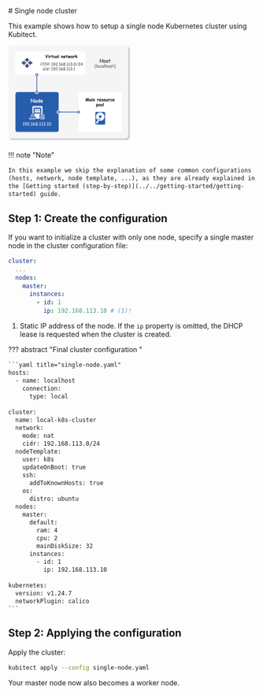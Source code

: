 <div markdown="1" class="text-center">
# Single node cluster
</div>

<div markdown="1" class="text-justify">

This example shows how to setup a single node Kubernetes cluster using Kubitect.

<div class="text-center">
  <img
    class="mobile-w-75"
    src="../../assets/images/topology-1m-arch.png" 
    alt="Architecture of a single node cluster"
    width="50%">
</div>

!!! note "Note"

    In this example we skip the explanation of some common configurations (hosts, network, node template, ...), as they are already explained in the [Getting started (step-by-step)](../../getting-started/getting-started) guide.

## Step 1: Create the configuration

If you want to initialize a cluster with only one node,
specify a single master node in the cluster configuration file:

```yaml title="single-node.yaml" 
cluster:
  ...
  nodes:
    master:
      instances:
        - id: 1
          ip: 192.168.113.10 # (1)!
```

1.  Static IP address of the node. 
    If the `ip` property is omitted, the DHCP lease is requested when the cluster is created.

??? abstract "Final cluster configuration <i class="click-tip"></i>"

    ```yaml title="single-node.yaml" 
    hosts:
      - name: localhost
        connection:
          type: local

    cluster:
      name: local-k8s-cluster
      network:
        mode: nat
        cidr: 192.168.113.0/24
      nodeTemplate:
        user: k8s
        updateOnBoot: true
        ssh:
          addToKnownHosts: true
        os:
          distro: ubuntu
      nodes:
        master:
          default:
            ram: 4
            cpu: 2
            mainDiskSize: 32
          instances:
            - id: 1
              ip: 192.168.113.10

    kubernetes:
      version: v1.24.7
      networkPlugin: calico
    ```

## Step 2: Applying the configuration

Apply the cluster:
```sh
kubitect apply --config single-node.yaml
```

Your master node now also becomes a worker node.

</div>

